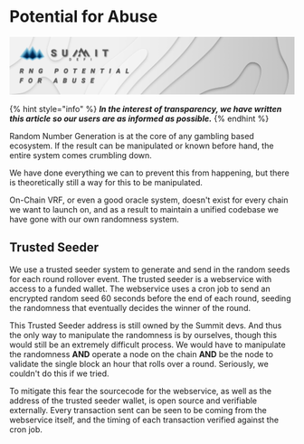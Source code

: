# Potential for Abuse

![](../../.gitbook/assets/rng-potential-for-abuse-masthead.jpg)

{% hint style="info" %}
_**In the interest of transparency, we have written this article so our users are as informed as possible.**_
{% endhint %}

Random Number Generation is at the core of any gambling based ecosystem. If the result can be manipulated or known before hand, the entire system comes crumbling down.  
  
We have done everything we can to prevent this from happening, but there is theoretically still a way for this to be manipulated.

On-Chain VRF, or even a good oracle system, doesn't exist for every chain we want to launch on, and as a result to maintain a unified codebase we have gone with our own randomness system.

## Trusted Seeder

We use a trusted seeder system to generate and send in the random seeds for each round rollover event. The trusted seeder is a webservice with access to a funded wallet. The webservice uses a cron job to send an encrypted random seed 60 seconds before the end of each round, seeding the randomness that eventually decides the winner of the round.

This Trusted Seeder address is still owned by the Summit devs. And thus the only way to manipulate the randomness is by ourselves, though this would still be an extremely difficult process. We would have to manipulate the randomness **AND** operate a node on the chain **AND** be the node to validate the single block an hour that rolls over a round. Seriously, we couldn't do this if we tried.

To mitigate this fear the sourcecode for the webservice, as well as the address of the trusted seeder wallet, is open source and verifiable externally. Every transaction sent can be seen to be coming from the webservice itself, and the timing of each transaction verified against the cron job.

